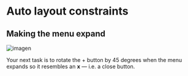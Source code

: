 # Auto layout constraints
##  Making the menu expand

![imagen](../master/assets/RotatingViewAnimation.gif)  

Your next task is to rotate the + button by 45 degrees when the menu expands so it resembles an **x** — i.e. a close button.

